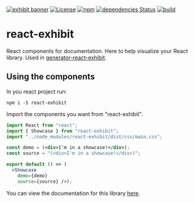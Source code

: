 [![exhibit banner](https://raw.githubusercontent.com/au-re/react-exhibit/gh-pages/static/media/exhibit.png)](https://au-re.github.io/react-exhibit/)
[![License](https://img.shields.io/packagist/l/doctrine/orm.svg?style=flat-square)](https://github.com/au-re/react-exhibit/blob/master/LICENSE)
[![npm](https://img.shields.io/npm/v/npm.svg?style=flat-square)](https://www.npmjs.com/package/react-exhibit)
[![dependencies Status](https://david-dm.org/au-re/react-exhibit/status.svg?style=flat-square)](https://david-dm.org/au-re/react-exhibit)
[![build](https://travis-ci.org/au-re/react-exhibit.svg?branch=master)](https://travis-ci.org/au-re/react-exhibit)

# react-exhibit

React components for documentation. Here to help visualize your React library.
Used in [generator-react-exhibit](https://github.com/au-re/generator-react-exhibit).

## Using the components

In you react project run:

```shell
npm i -S react-exhibit
```

Import the components you want from "react-exhibit".

```jsx
import React from "react";
import { Showcase } from "react-exhibit";
import "../node_modules/react-exhibit/dist/css/main.css";

const demo = (<div>I'm in a showcase!</div>);
const source = "(<div>I'm in a showcase!</div>)";

export default () => (
  <Showcase
    demo={demo}
    source={source} />);
```

You can view the documentation for this library [here](https://au-re.github.io/react-exhibit/).
